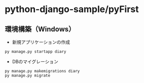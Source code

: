 # python-django-sample/pyFirst
## 環境構築（Windows）
* 新規アプリケーションの作成
```
py manage.py startapp diary
```

* DBのマイグレーション
```
py manage.py makemigrations diary
py manage.py migrate
```